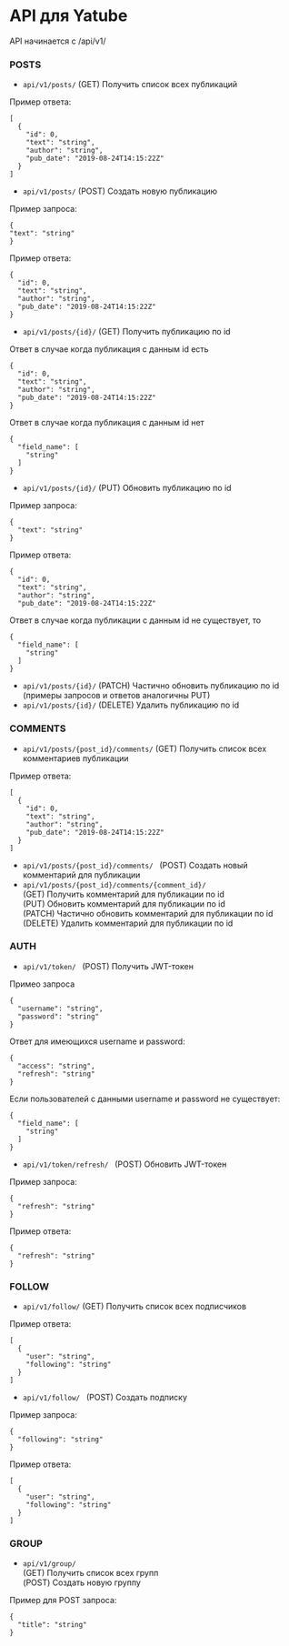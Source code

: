 # API для Yatube      

API начинается с /api/v1/

### POSTS

- ```api/v1/posts/``` (GET) Получить список всех публикаций    

Пример ответа:    

```
[
  {
    "id": 0,
    "text": "string",
    "author": "string",
    "pub_date": "2019-08-24T14:15:22Z"
  }
]
```

- ```api/v1/posts/``` (POST) Создать новую публикацию

Пример запроса:    

```
{
"text": "string"
}
```

Пример ответа:    

```
{
  "id": 0,
  "text": "string",
  "author": "string",
  "pub_date": "2019-08-24T14:15:22Z"
}
```

- ```api/v1/posts/{id}/``` (GET) Получить публикацию по id    

Ответ в случае когда публикация с данным id есть

```
{
  "id": 0,
  "text": "string",
  "author": "string",
  "pub_date": "2019-08-24T14:15:22Z"
}
```

Ответ в случае когда публикация с данным id нет   

```
{
  "field_name": [
    "string"
  ]
}
```

- ```api/v1/posts/{id}/``` (PUT) Обновить публикацию по id

Пример запроса:

```
{
  "text": "string"
}
```

Пример ответа:   

```
{
  "id": 0,
  "text": "string",
  "author": "string",
  "pub_date": "2019-08-24T14:15:22Z"
```

Ответ в случае когда публикации с данным id не существует, то     

```
{
  "field_name": [
    "string"
  ]
}
```

-  ```api/v1/posts/{id}/``` (PATCH)  Частично обновить публикацию по id (примеры запросов и ответов аналогичны PUT)  
-  ```api/v1/posts/{id}/``` (DELETE) Удалить публикацию по id    

### COMMENTS     

- ```api/v1/posts/{post_id}/comments/``` (GET) Получить список всех комментариев публикации      

Пример ответа:    

```
[
  {
    "id": 0,
    "text": "string",
    "author": "string",
    "pub_date": "2019-08-24T14:15:22Z"
  }
]
```


-  ```api/v1/posts/{post_id}/comments/ ``` (POST) Создать новый комментарий для публикации   
-  ```api/v1/posts/{post_id}/comments/{comment_id}/ ```   
   (GET) Получить комментарий для публикации по id   
   (PUT) Обновить комментарий для публикации по id    
   (PATCH) Частично обновить комментарий для публикации по id    
   (DELETE) Удалить комментарий для публикации по id
   
   
### AUTH    
   
- ```api/v1/token/ ``` (POST) Получить JWT-токен   

Примео запроса    

```
{
  "username": "string",
  "password": "string"
}
```

Ответ для имеющихся username и password:      

```
{
  "access": "string",
  "refresh": "string"
}
```
Если пользователей с данными username и password не существует:   
```
{
  "field_name": [
    "string"
  ]
}   
```


- ```api/v1/token/refresh/ ``` (POST) Обновить JWT-токен     

Пример запроса:    

```
{
  "refresh": "string"
}
```

Пример ответа:    

```
{
  "refresh": "string"
}
```    

### FOLLOW      

- ```api/v1/follow/``` (GET)  Получить список всех подписчиков    

Пример ответа:   

```
[
  {
    "user": "string",
    "following": "string"
  }
]
```

- ```api/v1/follow/ ``` (POST) Создать подписку   

Пример запроса:   

```
{
  "following": "string"
}
```    

Пример ответа:   

```
[
  {
    "user": "string",
    "following": "string"
  }
]
```   

### GROUP    

- ```api/v1/group/```     
      (GET) Получить список всех групп   
      (POST) Создать новую группу   
      
Пример для POST запроса:    

```
{
  "title": "string"
}
```

